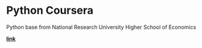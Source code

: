 # Python Coursera 
Python base from National Research University Higher School of Economics

__[link](https://www.coursera.org/learn/python-osnovy-programmirovaniya/home/welcomehttps://www.coursera.org/learn/python-osnovy-programmirovaniya/home/welcome)__